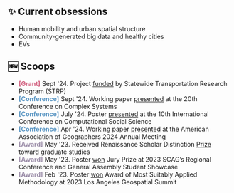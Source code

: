 ---
---

## ✨ Current obsessions

- Human mobility and urban spatial structure
- Community-generated big data and healthy cities
- EVs

## 🆕 Scoops

- <span style="color: #D2607F;">**[Grant]**</span> Sept '24. Project [funded](https://www.ucits.org/research-project/2025-04/) by Statewide Transportation Research Program (STRP) 
- <span style="color: #5995C3;">**[Conference]**</span> Sept '24. Working paper [presented](https://ccs24.cssociety.org/wp-content/uploads/2024/09/Programme_Sept4_CCS24.pdf) at the 20th Conference on Complex Systems
- <span style="color: #5995C3;">**[Conference]**</span> July '24. Poster [presented](https://ic2s2-2024.org/schedule) at the 10th International Conference on Computational Social Science
- <span style="color: #5995C3;">**[Conference]**</span> Apr '24. Working paper [presented](https://aag.secure-platform.com/aag2024/gallery/rounds/74/details/59307) at the American Association of Geographers 2024 Annual Meeting
- <span style="color: #9A8CA7;">**[Award]**</span> May '23. Received Renaissance Scholar Distinction [Prize](https://studentrecognition.usc.edu/wp-content/uploads/sites/5/2023/05/StudentRec_Program_2023.pdf) toward graduate studies
- <span style="color: #9A8CA7;">**[Award]**</span> May '23. Poster [won](https://scag.ca.gov/student-showcase) Jury Prize at 2023 SCAG’s Regional Conference and General Assembly Student Showcase
- <span style="color: #9A8CA7;">**[Award]**</span> Feb '23. Poster [won](https://scag.ca.gov/student-showcase) Award of 
Most Suitably Applied Methodology at 2023 Los Angeles Geospatial Summit